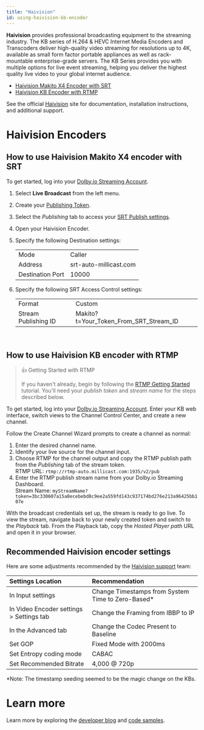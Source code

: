 ```yaml
---
title: "Haivision"
id: using-haivision-kb-encoder
---
```

**Haivision** provides professional broadcasting equipment to the streaming industry. The KB series of H.264 & HEVC Internet Media Encoders and Transcoders deliver high-quality video streaming for resolutions up to 4K, available as small form factor portable appliances as well as rack-mountable enterprise-grade servers. The KB Series provides you with multiple options for live event streaming, helping you deliver the highest quality live video to your global internet audience.

- [Haivision Makito X4 Encoder with SRT](/millicast/#how-to-use-haivision-makito-x4-encoder-with-srt) 
- [Haivision KB Encoder with RTMP](/millicast/#how-to-use-haivision-kb-encoder-with-rtmp) 

See the official [Haivision](https://www.haivision.com/) site for documentation, installation instructions, and additional support.

# Haivision Encoders

## How to use Haivision Makito X4 encoder with SRT

To get started, log into your [Dolby.io Streaming Account](https://dashboard.dolby.io/signin). 

1. Select **Live Broadcast** from the left menu.

2. Create your [Publishing Token](/millicast/managing-your-tokens.md#create-a-publish-token).

3. Select the _Publishing_ tab to access your [SRT Publish settings](/millicast/using-srt.md#how-to-find-the-srt-publish-settings-with-the-dashboard).

4. Open your Haivision Encoder. 

5. Specify the following Destination settings: 

   |                  |                        |
   | :--------------- | :--------------------- |
   | Mode             | Caller                 |
   | Address          | srt-auto-millicast.com |
   | Destination Port | 10000                  |

6. Specify the following SRT Access Control settings:

   |                      |                                        |
   | :------------------- | :------------------------------------- |
   | Format               | Custom                                 |
   | Stream Publishing ID | Makito?t=Your_Token_From_SRT_Stream_ID |

<br />

## How to use Haivision KB encoder with RTMP

> 👍 Getting Started with RTMP
> 
> If you haven't already, begin by following the [RTMP Getting Started](/millicast/using-rtmp-and-rtmps.md) tutorial. You'll need your _publish token_ and _stream name_ for the steps described below.

To get started, log into your [Dolby.io Streaming Account](https://dashboard.dolby.io/signin). Enter your KB web interface, switch views to the Channel Control Center, and create a new channel.

Follow the Create Channel Wizard prompts to create a channel as normal:

1. Enter the desired channel name.
2. Identify your live source for the channel input.
3. Choose RTMP for the channel output and copy the RTMP publish path from the _Publishing_ tab of the stream token.  
   RTMP URL: `rtmp://rtmp-auto.millicast.com:1935/v2/pub`
4. Enter the RTMP publish stream name from your Dolby.io Streaming Dashboard.  
   Stream Name: `myStreamName?token=3bc330607a15a0ecebebd8c9ee2a559fd143c937174bd276e213a96425bb107e`

With the broadcast credentials set up, the stream is ready to go live. To view the stream, navigate back to your newly created token and switch to the _Playback_ tab. From the Playback tab, copy the _Hosted Player path_ URL and open it in your browser.

## Recommended Haivision encoder settings

Here are some adjustments recommended by the [Haivision support](https://www.haivision.com/support/) team:

| Settings Location                        | Recommendation                                     |
| :--------------------------------------- | :------------------------------------------------- |
| In Input settings                        | Change Timestamps from System Time to Zero-Based\* |
| In Video Encoder settings > Settings tab | Change the Framing from IBBP to IP                 |
| In the Advanced tab                      | Change the Codec Present to Baseline               |
| Set GOP                                  | Fixed Mode with 2000ms                             |
| Set Entropy coding mode                  | CABAC                                              |
| Set Recommended Bitrate                  | 4,000 @ 720p                                       |

\*Note: The timestamp seeding seemed to be the magic change on the KBs.

# Learn more

Learn more by exploring the [developer blog](https://dolby.io/blog/tag/broadcast/) and [code samples](https://github.com/orgs/dolbyio-samples/repositories?q=broadcast).




